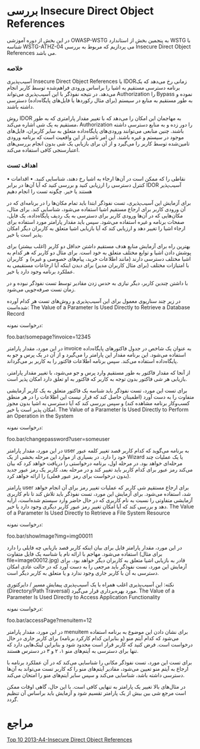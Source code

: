 # بررسی Insecure Direct Object References

در این بخش از دوره آموزشی OWASP-WSTG به پنجمین بخش از استاندارد WSTG با شناسه WSTG-ATHZ-04 می پردازیم که مربوط به بررسی Insecure Direct Object References می باشد.

### خلاصه

آسیب‌پذیری Insecure Direct Object References یا IDOR‏ زمانی رخ می‌دهد که یک برنامه دسترسی مستقیم به اشیا را براساس ورودی فراهم‌شده توسط کاربر انجام می‌دهد. در نتیجه نفوذگر با این آسیب‌پذیری می‌تواند Authorization را Bypass نموده و به طور مستقیم به منابع در سیستم (برای مثال رکوردها یا فایل‌های پایگاه‌داده) دسترسی داشته باشند.

روش  IDOR به مهاجمان این امکان را می‌دهد که با تغییر مقدار پارامتری که به طور مستقیم به یک شی اشاره می‌کند، Authorization را دور زده و به منابع دسترسی داشته باشند. چنین منابعی می‌توانند ورودی‌های پایگاه‌داده متعلق به سایر کاربران، فایل‌های موجود در سیستم و غیره باشند. این امر ناشی از این واقعیت است که برنامه ورودی تامین‌شده توسط کاربر را می‌گیرد و از آن برای بازیابی یک شی بدون انجام بررسی‌های اعتبارسنجی کافی استفاده می‌کند.

### اهداف تست

• نقاطی را که ممکن است در آن‌ها ارجاء به اشیا رخ دهند، شناسایی کنید.
• اقدامات کنترل دسترسی را ارزیابی کنید و بررسی کنید که آیا آن‌ها در برابر IDOR آسیب‌پذیر هستند یا خیر.
چگونه تست را انجام دهیم

برای آزمایش این آسیب‌پذیری، تست نفوذگر ابتدا باید تمام مکان‌ها را در برنامه‌ای که در آن ورودی کاربر برای ارجاع مستقیم اشیا استفاده می‌شود، شناسایی کند. برای مثال، مکان‌هایی که در آن‌ها ورودی کاربر برای دسترسی به یک ردیف پایگاه‌داده، یک فایل، صفحات برنامه و غیره استفاده می‌شود. سپس باید مقدار پارامتر مورد استفاده برای ارجاء اشیا را تغییر دهد و ارزیابی کند که آیا بازیابی اشیا متعلق به کاربران دیگر امکان پذیر است یا خیر.

بهترین راه برای آزمایش منابع هدف مستقیم داشتن حداقل دو کاربر (‏اغلب بیشتر)‏ برای پوشش دادن اشیا و توابع مختلف متعلق به خود است. برای مثال دو کاربر که هر کدام به اشیا مختلف دسترسی دارند (‏مانند اطلاعات خرید، پیام‌های خصوصی و غیره)‏ و ‏ کاربران با امتیازات مختلف (‏برای مثال کاربران مدیر)‏ برای دیدن اینکه آیا ارجاعات مستقیمی به عملکرد برنامه وجود دارد یا خیر.

با داشتن چندین کاربر، دیگر نیازی به حدس زدن مقادیر توسط تست نفوذگر نبوده و در زمان تست صرفه‌جویی می‌شود.

در زیر چند سناریوی معمول برای این آسیب‌پذیری و روش‌های تست هر کدام آورده شده‌است:
The Value of a Parameter Is Used Directly to Retrieve a Database Record

درخواست نمونه:

foo.bar/somepage?invoice=12345

در این مورد، مقدار پارامتر invoice به عنوان یک شاخص در جدول فاکتورهای پایگاه‌داده استفاده می‌شود. این برنامه مقدار این پارامتر را می‌گیرد و از آن در یک پرس و جو به پایگاه‌داده استفاده می‌کند. سپس برنامه اطلاعات فاکتور را به کاربر بر می‌گرداند.

از آنجا که مقدار فاکتور به طور مستقیم وارد پرس و جو می‌شود، با تغییر مقدار پارامتر، بازیابی هر شی فاکتور بدون توجه به کاربر که فاکتور به او تعلق دارد امکان پذیر است.

برای تست این مورد، تست نفوذگر باید شناسه یک فاکتور متعلق به یک کاربر آزمایشی متفاوت را به دست آورد (‏اطمینان حاصل کند که قرار نیست این اطلاعات را در هر منطق کسب‌وکار برنامه مشاهده کند)‏ و سپس بررسی کند که آیا دسترسی به اشیا بدون مجوز امکان پذیر است یا خیر.
The Value of a Parameter Is Used Directly to Perform an Operation in the System

درخواست نمونه:

foo.bar/changepassword?user=someuser

در این مورد، مقدار پارامتر user به برنامه می‌گوید که کدام کاربر قصد تغییر کلمه عبور خود را دارد. در بسیاری از موارد این مرحله بخشی از یک Wizard یا یک عملیات چند مرحله‌ای خواهد بود. در مرحله اول، برنامه درخواستی را دریافت خواهد کرد که بیان می‌کند رمز عبور برای کدام کاربر باید تغییر کند و در مرحله بعد، کاربر یک رمز عبور جدید (‏بدون درخواست برای رمز عبور فعلی)‏ را ارائه خواهد کرد.

پارامتر user برای ارجاع مستقیم شی کاربر که عملیات تغییر رمز برای آن انجام خواهد شد، استفاده می‌شود. برای آزمایش این مورد، تست نفوذگر باید تلاش کند تا نام کاربری آزمایشی متفاوتی را نسبت به نام کاربری که در حال حاضر وارد سیستم شده‌است، ارایه دهد و بررسی کند که آیا امکان تغییر رمز عبور کاربر دیگری وجود دارد یا خیر.
The Value of a Parameter Is Used Directly to Retrieve a File System Resource

درخواست نمونه:

foo.bar/showImage?img=img00011

در این مورد، مقدار پارامتر فایل برای بیان اینکه کاربر قصد بازیابی چه فایلی را دارد استفاده می‌شود. مهاجم با ارائه نام یا شناسه یک فایل متفاوت (برای مثال file=image00012.jpg) قادر به بازیابی اشیا متعلق به کاربران دیگر خواهد بود.
برای آزمایش این مورد، تست نفوذگر باید مرجعی را به دست آورد که در حالت عادی امکان دسترسی به آن با کاربر جاری وجود ندارد و یا متعلق به کاربر دیگر است.

نکته: این آسیب‌پذیری اغلب همراه با یک آسیب‌پذیری پیمایش مسیر / دایرکتوری (Directory/Path Traversal) مورد بهره‌برداری قرار می‌گیرد.
The Value of a Parameter Is Used Directly to Access Application Functionality

درخواست نمونه:

foo.bar/accessPage?menuitem=12

در این مورد، مقدار پارامتر menuitem برای نشان دادن این موضوع به برنامه استفاده می‌شود که کدام آیتم منو (‏و بنابراین کدام کارکرد برنامه)‏ برای کاربر جاری در حال درخواست است. فرض کنید که کاربر قرار است محدود شود و بنابراین لینک‌هایی دارد که تنها برای دسترسی به آیتم‌های منو ۱، ۲ و ۳ در دسترس هستند.

برای تست این مورد، تست نفوذگر مکانی را شناسایی می‌کند که در آن عملکرد برنامه با ارجاع به آیتم منو تعیین می‌شود، مقادیر آیتم‌های منو را که کاربر تست می‌تواند به آن‌ها دسترسی داشته باشد، شناسایی می‌کند و سپس سایر آیتم‌های منو را امتحان می‌کند.

در مثال‌های بالا تغییر یک پارامتر به تنهایی کافی است. با این حال، گاهی اوقات ممکن است مرجع شی بین بیش از یک پارامتر تقسیم شود و آزمایش باید براساس آن تنظیم گردد.

# مراجع

[Top 10 2013-A4-Insecure Direct Object References](https://owasp.org/www-project-top-ten/2017/Release_Notes)

